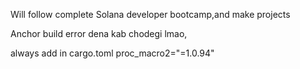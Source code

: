 Will follow complete Solana developer bootcamp,and make projects

Anchor build error dena kab chodegi lmao,

always add in cargo.toml
proc_macro2="=1.0.94"

